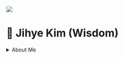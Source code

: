<img src="https://capsule-render.vercel.app/api?&color=#0000000&&section=header&text=Jihye Kim&fontSize=60px" />
<h1> 🐏 Jihye Kim (Wisdom) </h1>

<details>
<summary>About Me</summary>
</summary>

<span>
  <a href="https://linktr.ee/wisdomismysoulheavenvank">
  <p>Linktree 🌴</p>
  </a>
  <br>

<h3>Record 📝</h3>
<h4>My Activities</h4>
 
<p>한국공대학보사 39기 기자 (2021.03 ~ 2022.12)</p>
<p>대학생연합실전마케팅 프로젝트 클럽 마이럽 2기 (@한국투자액셀러레이터) (2022.05 ~ 6)</p>
<p>TU-VCC 창업동아리 1, 2, 3기 (2022.09 ~ 2025.02)</p>
<p>Data Science Lab 학생연구원 (DSL, TUKorea) (2022.09 ~ 12)</p>
<p>한국공대 크리에이터 1기 (2022.09 ~ 12)</p>
<p>2030부산세계박람회 대학생 서포터즈 (2022.09 ~ 2023.12)</p>
<p>GTEP 17기 (2023.03 ~ 2024.02)</p>
<p>TU혁신 모니터링단 2, 3기 (2023.05 ~ 2025.02)</p>
<p>2024학년도 경영캡스톤디자인 '키워드 기반의 인터넷 기사 요약 및 트렌드 분석 서비스' 졸업연구 (2023.09 ~ 2024.12)</p>
<p>스페인 해외현장실습 (@miquelsuay) (2024.01 ~ 02)</p>
<p>2024 WISET 블룸버그 글로벌 멘토링 (@Bloomberg Korea) (2024.03 ~ 12)</p>
<p>인천 Young MICE 리더 9기 (@인천관광공사) (2024.05 ~ 10)</p>
<p>AI 스타트업 유니버시티 (2024.06 ~ 08)</p>
<p>2024 하나 소셜벤처 유니버시티 (2024.07.01 ~ 08.01)</p>
<p>etc . . .</p>

<br><br>
<h4>My Awards</h4>

<p>🏅 2022' TU-VCC 1기 성과확산발표 장려상</p>
<p>🏅 2022' 썸썸 BLUE in 태안 국회의원상</p>
<p>🏅 2023' KBO-대학연계 프로젝트 KBO 나인 장려상</p>
<p>🏅 2023' 썸썸 BLUE in 경남 한국대학발명협회장상</p>
<p>🏅 2023' TU Plus Sharing 프로젝트 은상</p>
<p>🏅 2024' 스카우트 랩업캠프 우수상</p>
<p>🏅 2024’ 혁신리더십 실천 프로그램 우수상</p>
<p>🏅 2024’ 로컬 국토대장정 HERO 만들기 프로젝트 2기 시흥시장상</p>


<br><br>

<h4>My Careers</h4>

<p>사이버외교사절단 반크 (2024.09 ~ 2025.02)</p>
<p>HEALTTH CUBE (CMO) (2024.02 ~ )</p>

<br><br>

<p>contact : 📨 kimjihe0220@naver.com </p>
</span>


